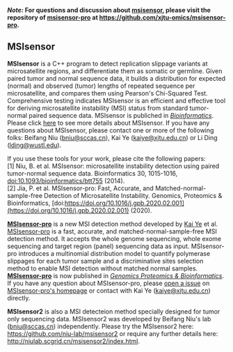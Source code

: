 ***Note:* For questions and discussion about [msisensor](https://github.com/ding-lab/msisensor), please visit the repository of [msisensor-pro](https://github.com/xjtu-omics/msisensor-pro) at https://github.com/xjtu-omics/msisensor-pro.**



## MSIsensor



**MSIsensor** is a C++ program to detect replication slippage variants at microsatellite regions, and differentiate them as somatic or germline. Given paired tumor and normal sequence data, it builds a distribution for expected (normal) and observed (tumor) lengths of repeated sequence per microsatellite, and compares them using Pearson's Chi-Squared Test. Comprehensive testing indicates MSIsensor is an efficient and effective tool for deriving microsatellite instability (MSI) status from standard tumor-normal paired sequence data. MSIsensor is publiched in [*Bioinformatics*](https://www.ncbi.nlm.nih.gov/pubmed/24371154). Please click [here](https://github.com/ding-lab/msisensor/blob/master/README_msisensor.md) to see more details about MSIsensor. If you have any questions about MSIsensor, please contact one or more of the following folks:
Beifang Niu (<bniu@sccas.cn>), Kai Ye (<kaiye@xjtu.edu.cn>) or Li Ding (<lding@wustl.edu>).

If you use these tools for your work, please cite the following papers:   
[1] Niu, B. et al. MSIsensor: microsatellite instability detection using paired tumor-normal sequence data. Bioinformatics 30, 1015-1016, [doi:10.1093/bioinformatics/btt755](https://www.ncbi.nlm.nih.gov/pubmed/24371154) (2014).   
[2] Jia, P. et al. MSIsensor-pro: Fast, Accurate, and Matched-normal-sample-free Detection of Microsatellite Instability. Genomics, Proteomics & Bioinformatics, [doi:https://doi.org/10.1016/j.gpb.2020.02.001](https://doi.org/10.1016/j.gpb.2020.02.001) (2020).


**[MSIsensor-pro](https://github.com/xjtu-omics/msisensor-pro)** is a new MSI detection method developed by [Kai Ye](http://gr.xjtu.edu.cn/web/kaiye/english)  et al. [MSIsensor-pro](https://github.com/xjtu-omics/msisensor-pro) is a fast, accurate, and matched-normal-sample-free MSI detection method. It accepts the whole genome sequencing, whole exome sequencing and target region (panel) sequencing data as input. MSIsensor-pro introduces a multinomial distribution model to quantify polymerase slippages for each tumor sample and a discriminative sites selection method to enable MSI detection without matched normal samples. **[MSIsensor-pro](https://github.com/xjtu-omics/msisensor-pro)** is now published in [*Genomics Proteomics & Bioinformatics*](https://www.sciencedirect.com/science/article/pii/S1672022920300218). If you have any question about MSIsensor-pro, please [open a issue](https://github.com/xjtu-omics/msisensor-pro/issues/new) on [MSIsensor-pro's homepage](https://github.com/xjtu-omics/msisensor-pro) or contact with Kai Ye (kaiye@xjtu.edu.cn) directly. 


**MSIsensor2** is also a MSI detecteion method specially designed for tumor only sequencing data. MSIsensor2 was developed by Beifang Niu's lab (bniu@sccas.cn) independently. Please try the MSIsensor2 here: https://github.com/niu-lab/msisensor2 or require any further details here: http://niulab.scgrid.cn/msisensor2/index.html.

